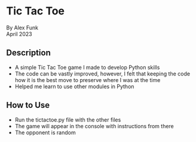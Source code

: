 # Tic Tac Toe

By Alex Funk\
April 2023

## Description

* A simple Tic Tac Toe game I made to develop Python skills
* The code can be vastly improved, however, I felt that keeping the code how it is the best move to preserve where I was at the time
* Helped me learn to use other modules in Python

## How to Use

* Run the tictactoe.py file with the other files
* The game will appear in the console with instructions from there
* The opponent is random
